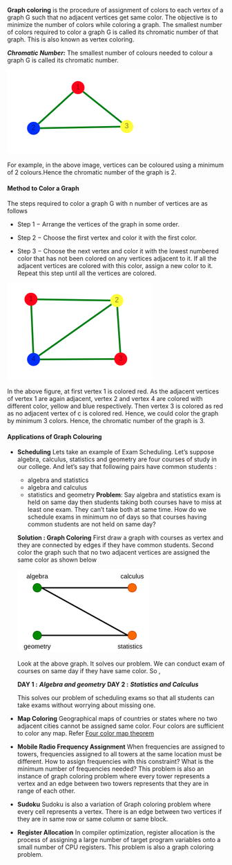 
**Graph coloring** is the procedure of assignment of colors to each vertex of a graph G such that no adjacent vertices get same color. The objective is to minimize the number of colors while coloring a graph. The smallest number of colors required to color a graph G is called its chromatic number of that graph.
This is also known as vertex coloring.

***Chromatic Number:*** 
The smallest number of colours needed to colour a graph G is called its chromatic number.

![Example](images/ex2.png)

For example, in the above image, vertices can be coloured using a minimum of 2 colours.Hence the chromatic number of the graph is 2.

#### Method to Color a Graph

The steps required to color a graph G with n number of vertices are as follows

- Step 1 − Arrange the vertices of the graph in some order.

- Step 2 − Choose the first vertex and color it with the first color.

- Step 3 − Choose the next vertex and color it with the lowest numbered color that has not been colored on any vertices adjacent to it. If all the adjacent vertices are colored with this color, assign a new color to it. Repeat this step until all the vertices are colored.

![Example](images/ex4.png)

In the above figure, at first vertex 1 is colored red. As the adjacent vertices of vertex 1 are again adjacent, vertex 2 and vertex 4 are colored with different color, yellow and blue respectively. Then vertex 3 is colored as red as no adjacent vertex of c is colored red. Hence, we could color the graph by minimum 3 colors. Hence, the chromatic number of the graph is 3.

#### Applications of Graph Colouring

- **Scheduling**
    Lets take an example of Exam Scheduling. Let’s suppose algebra, calculus, statistics and geometry are four courses of study in our college. And let’s say that following pairs have common students :

    - algebra and statistics
    - algebra and calculus
    - statistics and geometry
    **Problem**: Say algebra and statistics exam is held on same day then students taking both courses have to miss at least one exam. They can’t take both at same time. How do we schedule exams in minimum no of days so that courses having common students are not held on same day?

    **Solution : Graph Coloring**
    First draw a graph with courses as vertex and they are connected by edges if they have common students. Second color the graph such that no two adjacent vertices are assigned the same color as shown below

    ![Scheduling](images/scheduling.png)

    Look at the above graph. It solves our problem. We can conduct exam of courses on same day if they have same color. So ,

    **DAY 1 :** ***Algebra and geometry***
    **DAY 2 :** ***Statistics and Calculus***

    This solves our problem of scheduling exams so that all students can take exams without worrying about missing one.


- **Map Coloring** 
 Geographical maps of countries or states where no two adjacent cities cannot be assigned same color. Four colors are sufficient to color any map. Refer [Four color map theorem](https://en.wikipedia.org/wiki/Four_color_theorem)


- **Mobile Radio Frequency Assignment**
When frequencies are assigned to towers, frequencies assigned to all towers at the same location must be different. How to assign frequencies with this constraint? What is the minimum number of frequencies needed? This problem is also an instance of graph coloring problem where every tower represents a vertex and an edge between two towers represents that they are in range of each other.

- **Sudoku** 
Sudoku is also a variation of Graph coloring problem where every cell represents a vertex. There is an edge between two vertices if they are in same row or same column or same block.

- **Register Allocation**
In compiler optimization, register allocation is the process of assigning a large number of target program variables onto a small number of CPU registers. This problem is also a graph coloring problem. 

